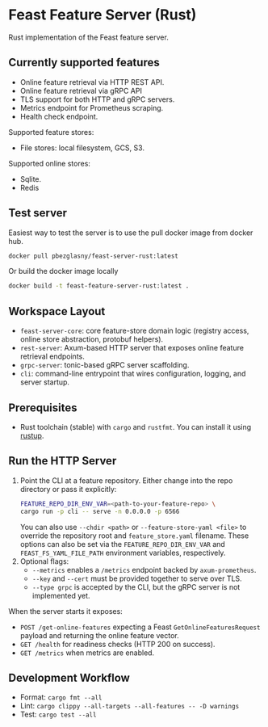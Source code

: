 # Feast Feature Server (Rust)

Rust implementation of the Feast feature server.

## Currently supported features

- Online feature retrieval via HTTP REST API.
- Online feature retrieval via gRPC API
- TLS support for both HTTP and gRPC servers.
- Metrics endpoint for Prometheus scraping.
- Health check endpoint.

Supported feature stores:

- File stores: local filesystem, GCS, S3.

Supported online stores:

- Sqlite.
- Redis

## Test server

Easiest way to test the server is to use the pull docker image from docker hub.

```bash
docker pull pbezglasny/feast-server-rust:latest
```

Or build the docker image locally

```bash
docker build -t feast-feature-server-rust:latest .
```

## Workspace Layout

- `feast-server-core`: core feature-store domain logic (registry access, online store abstraction, protobuf helpers).
- `rest-server`: Axum-based HTTP server that exposes online feature retrieval endpoints.
- `grpc-server`: tonic-based gRPC server scaffolding.
- `cli`: command-line entrypoint that wires configuration, logging, and server startup.

## Prerequisites

- Rust toolchain (stable) with `cargo` and `rustfmt`. You can install it using [rustup](https://rustup.rs/).

## Run the HTTP Server

1. Point the CLI at a feature repository. Either change into the repo directory or pass it explicitly:
   ```bash
   FEATURE_REPO_DIR_ENV_VAR=<path-to-your-feature-repo> \
   cargo run -p cli -- serve -n 0.0.0.0 -p 6566
   ```
   You can also use `--chdir <path>` or `--feature-store-yaml <file>` to override the repository root and
   `feature_store.yaml` filename. These options can also be set via the `FEATURE_REPO_DIR_ENV_VAR` and
   `FEAST_FS_YAML_FILE_PATH` environment variables, respectively.
2. Optional flags:
    - `--metrics` enables a `/metrics` endpoint backed by `axum-prometheus`.
    - `--key` and `--cert` must be provided together to serve over TLS.
    - `--type grpc` is accepted by the CLI, but the gRPC server is not implemented yet.

When the server starts it exposes:

- `POST /get-online-features` expecting a Feast `GetOnlineFeaturesRequest` payload and returning the online feature
  vector.
- `GET /health` for readiness checks (HTTP 200 on success).
- `GET /metrics` when metrics are enabled.

## Development Workflow

- Format: `cargo fmt --all`
- Lint: `cargo clippy --all-targets --all-features -- -D warnings`
- Test: `cargo test --all`
